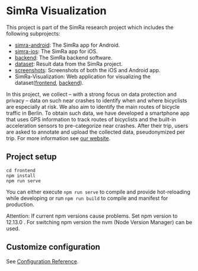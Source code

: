 # SimRa Visualization

This project is part of the SimRa research project which includes the following subprojects:

- [simra-android](https://github.com/simra-project/simra-android/): The SimRa app for Android.
- [simra-ios](https://github.com/simra-project/simra-ios): The SimRa app for iOS.
- [backend](https://github.com/simra-project/backend): The SimRa backend software.
- [dataset](https://github.com/simra-project/dataset): Result data from the SimRa project.
- [screenshots](https://github.com/simra-project/SimRa-Visualization): Screenshots of both the iOS and Android app.
- SimRa-Visualization: Web application for visualizing the dataset([frontend](https://github.com/simra-project/simra-visualization-web), [backend](https://github.com/simra-project/simra-visualizations-server)).

In this project, we collect – with a strong focus on data protection and privacy – data on such near crashes to identify when and where bicyclists are especially at risk. We also aim to identify the main routes of bicycle traffic in Berlin. To obtain such data, we have developed a smartphone app that uses GPS information to track routes of bicyclists and the built-in acceleration sensors to pre-categorize near crashes. After their trip, users are asked to annotate and upload the collected data, pseudonymized per trip. For more information see [our website](https://www.digital-future.berlin/en/research/projects/simra/).

## Project setup

```
cd frontend
npm install
npm run serve
```

You can either execute `npm run serve` to compile and provide hot-reloading while developing or run `npm run build` to compile and manifest for production.

Attention: If current npm versions cause problems. Set npm version to 12.13.0 . For switching npm version the nvm (Node Version Manager) can be used.



## Customize configuration
See [Configuration Reference](https://cli.vuejs.org/config/).
